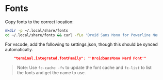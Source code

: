 # Fonts

Copy fonts to the correct location:

```bash
mkdir -p ~/.local/share/fonts
cd ~/.local/share/fonts && curl -fLo "Droid Sans Mono for Powerline Nerd Font Complete.otf" https://github.com/ryanoasis/nerd-fonts/raw/HEAD/patched-fonts/DroidSansMono/complete/Droid%20Sans%20Mono%20Nerd%20Font%20Complete.otf
```

For vscode, add the following to settings.json, though this should be synced automatically.

```json
    "terminal.integrated.fontFamily": "'DroidSansMono Nerd Font'"
```

> Note: Use ```fc-cache -fv``` to update the font cache and ```fc-list``` to list the fonts and get the name to use.
